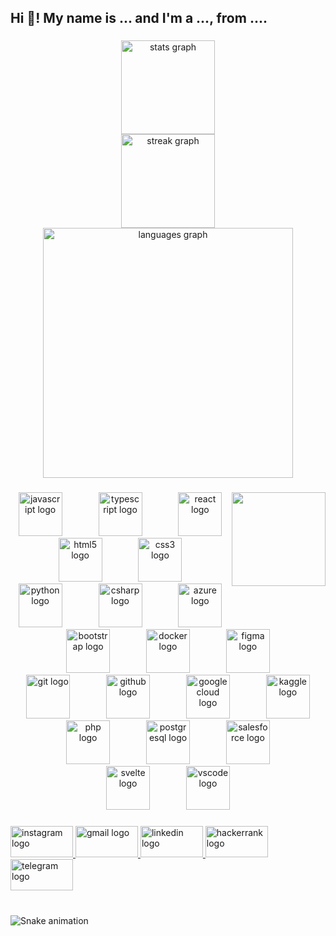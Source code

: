 <h2 align="left">Hi 👋! My name is ... and I'm a ..., from ....</h2>

###

<div align="center">
  <img src="https://github-readme-stats.vercel.app/api?username=Tejdeep2005&hide_title=false&hide_rank=false&show_icons=true&include_all_commits=true&count_private=true&disable_animations=false&theme=dracula&locale=en&hide_border=false" height="150" alt="stats graph" /> <br>
  <img src="https://streak-stats.demolab.com?user=Tejdeep2005&locale=en&mode=daily&theme=dracula&hide_border=false&border_radius=5" height="150" alt="streak graph" /> <br>
  <img src="https://github-readme-stats.vercel.app/api/top-langs?username=Tejdeep2005&locale=en&hide_title=false&layout=compact&card_width=320&langs_count=5&theme=algolia&hide_border=false" height="400" alt="languages graph"  />
</div>

###

<img align="right" height="150" src=""  />

###

<div align="center">
  <img src="https://cdn.jsdelivr.net/gh/devicons/devicon/icons/javascript/javascript-original.svg" height="70" alt="javascript logo"  />
  <img width="50" />
  <img src="https://cdn.jsdelivr.net/gh/devicons/devicon/icons/typescript/typescript-original.svg" height="70" alt="typescript logo"  />
  <img width="50" />
  <img src="https://cdn.jsdelivr.net/gh/devicons/devicon/icons/react/react-original.svg" height="70" alt="react logo"  />
  <img width="50" />
  <img src="https://cdn.jsdelivr.net/gh/devicons/devicon/icons/html5/html5-original.svg" height="70" alt="html5 logo"  />
  <img width="50" />
  <img src="https://cdn.jsdelivr.net/gh/devicons/devicon/icons/css3/css3-original.svg" height="70" alt="css3 logo"  />
  <img width="50" />
  <img src="https://cdn.jsdelivr.net/gh/devicons/devicon/icons/python/python-original.svg" height="70" alt="python logo"  />
  <img width="50" />
  <img src="https://cdn.jsdelivr.net/gh/devicons/devicon/icons/csharp/csharp-original.svg" height="70" alt="csharp logo"  />
  <img width="50" />
  <img src="https://cdn.jsdelivr.net/gh/devicons/devicon/icons/azure/azure-original.svg" height="70" alt="azure logo"  />
  <img width="50" />
  <img src="https://cdn.jsdelivr.net/gh/devicons/devicon/icons/bootstrap/bootstrap-original.svg" height="70" alt="bootstrap logo"  />
  <img width="50" />
  <img src="https://cdn.jsdelivr.net/gh/devicons/devicon/icons/docker/docker-original.svg" height="70" alt="docker logo"  />
  <img width="50" />
  <img src="https://cdn.jsdelivr.net/gh/devicons/devicon/icons/figma/figma-original.svg" height="70" alt="figma logo"  />
  <img width="50" />
  <img src="https://cdn.jsdelivr.net/gh/devicons/devicon/icons/git/git-original.svg" height="70" alt="git logo"  />
  <img width="50" />
  <img src="https://cdn.jsdelivr.net/gh/devicons/devicon/icons/github/github-original.svg" height="70" alt="github logo"  />
  <img width="50" />
  <img src="https://cdn.jsdelivr.net/gh/devicons/devicon/icons/googlecloud/googlecloud-original.svg" height="70" alt="googlecloud logo"  />
  <img width="50" />
  <img src="https://cdn.jsdelivr.net/gh/devicons/devicon/icons/kaggle/kaggle-original.svg" height="70" alt="kaggle logo"  />
  <img width="50" />
  <img src="https://cdn.jsdelivr.net/gh/devicons/devicon/icons/php/php-original.svg" height="70" alt="php logo"  />
  <img width="50" />
  <img src="https://cdn.jsdelivr.net/gh/devicons/devicon/icons/postgresql/postgresql-original.svg" height="70" alt="postgresql logo"  />
  <img width="50" />
  <img src="https://cdn.jsdelivr.net/gh/devicons/devicon/icons/salesforce/salesforce-original.svg" height="70" alt="salesforce logo"  />
  <img width="50" />
  <img src="https://cdn.jsdelivr.net/gh/devicons/devicon/icons/svelte/svelte-original.svg" height="70" alt="svelte logo"  />
  <img width="50" />
  <img src="https://cdn.jsdelivr.net/gh/devicons/devicon/icons/vscode/vscode-original.svg" height="70" alt="vscode logo"  />
</div>

###

<div align="left">
  <a href="https://www.instagram.com/tejdeep.22" target="_blank">
    <img src="https://raw.githubusercontent.com/maurodesouza/profile-readme-generator/master/src/assets/icons/social/instagram/default.svg" width="100" height="50" alt="instagram logo"  />
  </a>
  <a href="https://mail.google.com/tejkonda" target="_blank">
    <img src="https://raw.githubusercontent.com/maurodesouza/profile-readme-generator/master/src/assets/icons/social/gmail/default.svg" width="100" height="50" alt="gmail logo"  />
  </a>
  <a href="https://www.linkedin.com/in/konda-tejdeep-a0a4b7259/" target="_blank">
    <img src="https://raw.githubusercontent.com/maurodesouza/profile-readme-generator/master/src/assets/icons/social/linkedin/default.svg" width="100" height="50" alt="linkedin logo"  />
  </a>
  <a href="https://www.hackerrank.com/profile/tejkonda" target="_blank">
    <img src="https://raw.githubusercontent.com/maurodesouza/profile-readme-generator/master/src/assets/icons/social/hackerrank/default.svg" width="100" height="50" alt="hackerrank logo"  />
  </a>
  <a href="https://web.telegram.org/a/tejdeepkonda" target="_blank">
    <img src="https://raw.githubusercontent.com/maurodesouza/profile-readme-generator/master/src/assets/icons/social/telegram/default.svg" width="100" height="50" alt="telegram logo"  />
  </a>
</div>

###

<br clear="both">

<img src="https://raw.githubusercontent.com/Tejdeep2005/Tejdeep2005/output/snake.svg" alt="Snake animation" />

###
